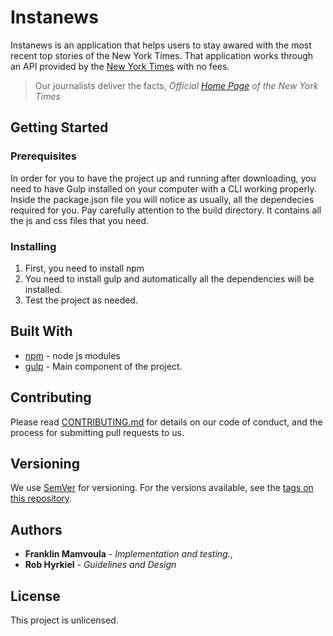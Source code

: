 # Instanews

Instanews is an application that helps users to stay awared with the most recent top stories of the New York Times. That application works through an API provided by the [New York Times](https://developer.nytimes.com/) with no fees. 
> Our journalists deliver the facts,
*Official [Home Page](https://www.nytimes.com/) of the New York Times*

## Getting Started



### Prerequisites

In order for you to have the project up and running after downloading, you need to have Gulp installed on your computer with a CLI working properly. Inside the package.json file you will notice as usually, all the dependecies required for you. Pay carefully attention to the build directory. It contains all the js and css files that you need.



### Installing

1. First, you need to install npm
2. You need to install gulp and automatically all the dependencies will be installed.
3. Test the project as needed.

## Built With

* [npm](https://www.npmjs.com/) - node js modules
* [gulp](https://gulpjs.com/) - Main component of the project.

## Contributing

Please read [CONTRIBUTING.md](https://gist.github.com/PurpleBooth/b24679402957c63ec426) for details on our code of conduct, and the process for submitting pull requests to us.

## Versioning

We use [SemVer](http://semver.org/) for versioning. For the versions available, see the [tags on this repository](https://github.com/your/project/tags). 

## Authors

* **Franklin Mamvoula** - *Implementation and testing.*, 
* **Rob Hyrkiel** - *Guidelines and Design*


## License

This project is unlicensed.

